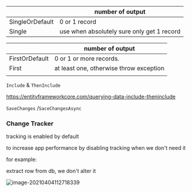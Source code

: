 |                 | number of output                           |
| --------------- | ------------------------------------------ |
| SingleOrDefault | 0 or 1 record                              |
| Single          | use when absolutely sure only get 1 record |



|                | number of output                        |
| -------------- | --------------------------------------- |
| FirstOrDefault | 0 or 1 or more records.                 |
| First          | at least one, otherwise throw exception |
|                |                                         |

`Include` & `ThenInclude`

https://entityframeworkcore.com/querying-data-include-theninclude



`SaveChanges` /`SaceChangesAsync`



### Change Tracker

tracking is enabled by default

to increase app performance by disabling tracking when we don't need it

for example: 

extract row from db, we don't alter it

![image-20210404112718339](../../../../resources/image-20210404112718339.png)